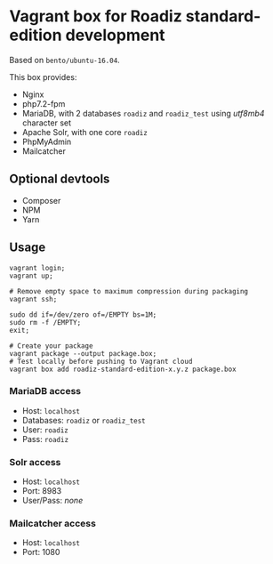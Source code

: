 # Vagrant box for Roadiz standard-edition development

Based on `bento/ubuntu-16.04`.

This box provides:

- Nginx
- php7.2-fpm
- MariaDB, with 2 databases `roadiz` and `roadiz_test` using *utf8mb4* character set
- Apache Solr, with one core `roadiz`
- PhpMyAdmin
- Mailcatcher

## Optional devtools

- Composer
- NPM
- Yarn

## Usage

```shell
vagrant login;
vagrant up;

# Remove empty space to maximum compression during packaging
vagrant ssh;

sudo dd if=/dev/zero of=/EMPTY bs=1M;
sudo rm -f /EMPTY;
exit;

# Create your package
vagrant package --output package.box;
# Test locally before pushing to Vagrant cloud
vagrant box add roadiz-standard-edition-x.y.z package.box
```

### MariaDB access

- Host: `localhost`
- Databases: `roadiz` or `roadiz_test`
- User: `roadiz`
- Pass: `roadiz`

### Solr access

- Host: `localhost`
- Port: 8983
- User/Pass: *none*

### Mailcatcher access

- Host: `localhost`
- Port: 1080